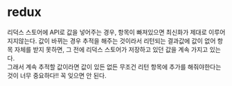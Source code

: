 # redux

리덕스 스토어에 API로 값을 넣어주는 경우, 항목이 빠져있으면 최신화가 제대로 이루어 지지않는다. 값이 바뀌는 경우 추적을 해주는 것이라서 리턴되는 결과값에 값이 없어 항목 자체를 받지 못하면, 그 전에 리덕스 스토어가 저장하고 있던 값을 계속 가지고 있는다.  
그래서 계속 추적할 값이라면 값이 있든 없든 무조건 리턴 항목에 추가를 해줘야한다는 것이 너무 중요하다!! 꼭 잊으면 안 된다.